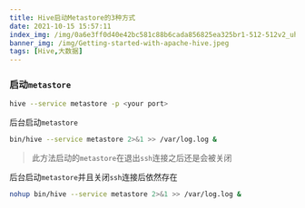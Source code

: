 ```yaml
---
title: Hive启动Metastore的3种方式
date: 2021-10-15 15:57:11
index_img: /img/0a6e3ff0d40e42bc581c88b6cada856825ea325br1-512-512v2_uhq.jpeg
banner_img: /img/Getting-started-with-apache-hive.jpeg
tags: [Hive,大数据]
---
```


### 启动`metastore`

```sh
hive --service metastore -p <your port>
```

<!-- more -->

后台启动`metastore`

```sh
bin/hive --service metastore 2>&1 >> /var/log.log &
```

> 此方法启动的`metastore`在退出`ssh`连接之后还是会被关闭

后台启动`metastore`并且关闭`ssh`连接后依然存在

```sh
nohup bin/hive --service metastore 2>&1 >> /var/log.log &
```
